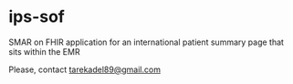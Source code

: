 # ips-sof
SMAR on FHIR application for an international patient summary page that sits within the EMR

Please, contact tarekadel89@gmail.com
